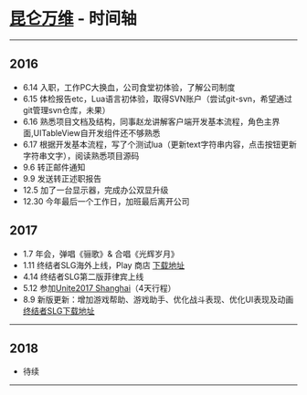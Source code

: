 # [昆仑万维](http://www.kunlun.com/index.html) - 时间轴

------

## 2016

- 6.14 入职，工作PC大换血，公司食堂初体验，了解公司制度
- 6.15 体检报告etc，Lua语言初体验，取得SVN账户（尝试git-svn，希望通过git管理svn仓库，未果）
- 6.16 熟悉项目文档及结构，同事赵龙讲解客户端开发基本流程，角色主界面,UITableView自开发组件还不够熟悉
- 6.17 根据开发基本流程，写了个测试lua（更新text字符串内容，点击按钮更新字符串文字），阅读熟悉项目源码
- 9.6 转正邮件通知
- 9.9 发送转正述职报告
- 12.5 加了一台显示器，完成办公双显升级
- 12.30 今年最后一个工作日，加班最后离开公司

## 2017

- 1.7 年会，弹唱《骊歌》& 合唱《光辉岁月》
- 1.11 终结者SLG海外上线，Play 商店 [下载地址](https://play.google.com/store/apps/details?id=com.gameholic.ggplay.skyneten)
- 4.14 终结者SLG第二版菲律宾上线 
- 5.12 参加[Unite2017 Shanghai](http://unite2017.csdn.net)（4天行程）
- 8.9 新版更新：增加游戏帮助、游戏助手、优化战斗表现、优化UI表现及动画 [终结者SLG下载地址](https://play.google.com/store/apps/details?id=com.gameholic.ggplay.terminator)

------

## 2018

- 待续
------
